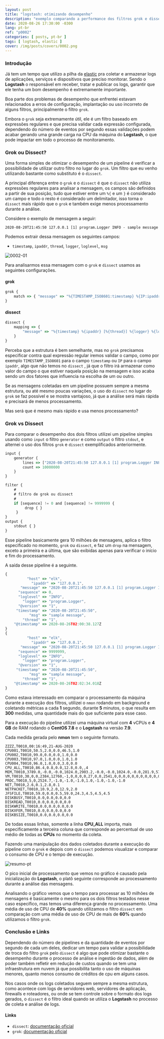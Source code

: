 ```yaml
---
layout: post
title: "logstash: otimizando desempenho"
description: "exemplo comparando a performance dos filtros grok e dissect do logstash"
date: 2020-08-26 17:30:00 -0300
lang: pt-br
ref: "p0002"
categories: [ posts, pt-br ]
tags: [ logtash, elastic ]
cover: /img/posts/covers/0002.png
---
```

### Introdução

Já tem um tempo que utilizo a pilha da [elastic][elk] pra coletar e armazenar logs de aplicações, serviços e dispositivos que preciso monitorar. Sendo o **Logstash** o responsável em receber, tratar e publicar os logs, garantir que ele tenha um bom desempenho é extremamente importante.

Boa parte dos problemas de desempenho que enfrentei estavam relacionados a erros de configuração, implantação ou uso incorreto de alguns filtros, principalmente o filtro `grok`.

Embora o `grok` seja extremamente útil, ele é um filtro baseado em expressões regulares e que precisa validar cada expressão configurada, dependendo do número de eventos por segundo essas validações podem acabar gerando uma grande carga na CPU da máquina do **Logstash**, o que pode impactar em todo o processo de monitoramento.

### Grok ou Dissect?

Uma forma simples de otimizar o desempenho de um pipeline  é verificar a possibilidade de utilizar outro filtro no lugar do `grok`. Um filtro que eu venho utilizando bastante como substituto é o `dissect`.

A principal diferença entre o `grok` e o `dissect` é que o `dissect` não utiliza expressões regulares para analisar a mensagem, os campos são definidos a partir de sua posição, tudo que estiver entre um `%{` e um `}` é considerado um campo e todo o resto é considerado um delimitador, isso torna o `dissect` mais rápido que o `grok` e também exige menos processamento durante a análise.

Considere o exemplo de mensagem a seguir:

```
2020-08-20T21:45:50 127.0.0.1 [1] program.Logger INFO - sample message
```

Podemos extrair dessa mensagem os seguintes campos:

- `timestamp`, `ipaddr`, `thread`, `logger`, `loglevel`, `msg`

![0002-01](/img/posts/0002-01.png)

Para analisarmos essa mensagem com o `grok` e `dissect` usamos as seguintes configurações.

#### grok

```javascript
grok {
    match => { "message" => "%{TIMESTAMP_ISO8601:timestamp} %{IP:ipaddr} \[%{INT:thread}\] %{DATA:logger} %{WORD:loglevel} - %{GREEDYDATA:msg}"}
}
```

#### dissect

```javascript
dissect {
    mapping => {
        "message" => "%{timestamp} %{ipaddr} [%{thread}] %{logger} %{loglevel} - %{msg}"
    }
}
```

Perceba que a estrutura é bem semelhante, mas no `grok` precisamos especificar contra qual expressão regular iremos validar o campo, como por exemplo `TIMESTAMP_ISO8601` para o campo `timestamp` ou `IP` para o campo `ipaddr`,  algo que não temos no `dissect` , já que o filtro irá armazenar como valor do campo o que estiver naquela posição na mensagem e isso acaba sendo um dos fatores que influencia na escolha de um ou outro.

Se as mensagens coletadas em um pipeline possuem sempre a mesma estrutura, ou até mesmo poucas variações, o uso do `dissect` no lugar do `grok` se faz possível e se mostra vantajoso, já que a análise será mais rápida e precisará de menos processamento.

Mas será que é mesmo mais rápido e usa menos processamento?

### Grok vs Dissect

Para comparar o desempenho dos dois filtros utilizei um pipeline simples usando como `input` o filtro `generator` e como `output` o filtro `stdout`, e alternei o uso dos filtros `grok` e `dissect` exemplificados anteriormente.

```javascript
input {
    generator {
        lines => ["2020-08-20T21:45:50 127.0.0.1 [1] program.Logger INFO - sample message"]
        count => 10000000
    }
}

filter {
    #
    # filtro de grok ou dissect
    #
    if [sequence] != 0 and [sequence] != 9999999 {
         drop { }
     }
}
output {
    stdout { }
}
```

Esse pipeline basicamente gera 10 milhões de mensagens, aplica o filtro especificado no momento, `grok` ou `dissect`, e faz um `drop` na mensagem, exceto a primeira e a última, que são exibidas apenas para verificar o início e fim do processamento.

A saída desse pipeline é a seguinte.

```javascript
{
          "host" => "elk",
            "ipaddr" => "127.0.0.1",
       "message" => "2020-08-20T21:45:50 127.0.0.1 [1] program.Logger INFO - sample message",
      "sequence" => 0,
      "loglevel" => "INFO",
        "logger" => "program.Logger",
      "@version" => "1",
     "timestamp" => "2020-08-20T21:45:50",
           "msg" => "sample message",
        "thread" => "1",
    "@timestamp" => 2020-08-26T02:00:38.127Z
}
{
          "host" => "elk",
            "ipaddr" => "127.0.0.1",
       "message" => "2020-08-20T21:45:50 127.0.0.1 [1] program.Logger INFO - sample message",
      "sequence" => 9999999,
      "loglevel" => "INFO",
        "logger" => "program.Logger",
      "@version" => "1",
     "timestamp" => "2020-08-20T21:45:50",
           "msg" => "sample message",
        "thread" => "1",
    "@timestamp" => 2020-08-26T02:02:34.018Z
}

```

Como estava interessado em comparar o processamento da máquina durante a execução dos filtros, utilizei o `nmon` rodando em background e coletando métricas a cada **1** segundo, durante **5** minutos, o que resulta em **300** medidas, uma quantidade mais do que suficiente para esse caso.

Para a execução do pipeline utilizei uma máquina virtual com **4** vCPUs e **4 GB** de RAM rodando o **CentOS 7.8** e o **Logstash** na versão **7.9**.

Cada medida gerada pelo **nmon** tem o seguinte formato.

```
ZZZZ,T0010,00:16:49,21-AUG-2020
CPU001,T0010,50.5,2.0,0.0,46.5,1.0
CPU002,T0010,99.0,0.0,0.0,1.0,0.0
CPU003,T0010,97.0,1.0,0.0,1.0,1.0
CPU004,T0010,96.0,1.0,0.0,3.0,0.0
CPU_ALL,T0010,86.4,0.8,0.0,12.8,0.0,,4
MEM,T0010,3789.0,-0.0,-0.0,1024.0,2903.2,-0.0,-0.0,1024.0,-0.0,281.9,577.3,-1.0,2.0,0.0,181.5
VM,T0010,30,0,0,2384,12760,-1,0,0,0,0,27,0,0,2541,0,0,0,0,0,0,0,0,0,0,0,0,0,0,0,0,0,0,0,0,0,0,0
PROC,T0010,5,0,2524.7,-1.0,-1.0,-1.0,1.0,-1.0,-1.0,-1.0
NET,T0010,2.6,0.1,2.8,0.1
NETPACKET,T0010,10.9,2.0,12.9,2.0
JFSFILE,T0010,59.0,0.0,0.5,59.0,24.3,4.5,4.5,4.5
DISKBUSY,T0010,0.0,0.0,0.0,0.0
DISKREAD,T0010,0.0,0.0,0.0,0.0
DISKWRITE,T0010,0.0,0.0,0.0,0.0
DISKXFER,T0010,0.0,0.0,0.0,0.0
DISKBSIZE,T0010,0.0,0.0,0.0,0.0
```

De todas essas linhas, somente a linha **CPU_ALL** importa, mais especificamente a terceira coluna que corresponde ao percentual de uso médio de todas as **CPUs** no momento da coleta.

Fazendo uma manipulação dos dados coletados durante a execução do pipeline com o `grok` e depois com o `dissect` podemos visualizar e comparar o consumo de CPU e o tempo de execução.

![resumo-pt](/img/posts/0002-02-pt.png)

O pico inicial de processamento que vemos no gráfico é causado pela inicialização do **Logstash**, o platô seguinte corresponde ao processamento durante a análise das mensagens.

Analisando o gráfico vemos que o tempo para processar as 10 milhões de mensagens é basicamente o mesmo para os dois filtros testados nesse caso específico, mas temos uma diferença grande no processamento. Uma média de uso de CPU de **40%** quando utilizamos o filtro `dissect` em comparação com uma média de uso de CPU de mais de **60%** quando utilizamos o filtro `grok`.

### Conclusão e Links

Dependendo do número de pipelines e da quantidade de eventos por segundo de cada um deles, dedicar um tempo para validar a possibilidade de troca do filtro `grok` pelo `dissect` é algo que pode otimizar bastante o desempenho durante o processo de análise e ingestão de dados, além de poder também refletir em redução de custos quando se tem uma infraestrutura em nuvem já que possibilita tanto o uso de máquinas menores, quanto menos consumo de créditos de cpu em alguns casos.

Nos casos onde os logs coletados seguem sempre a mesma estrutura, como acontece com logs de servidores web, servidores de aplicação, firewalls e roteadores, ou onde se tem controle sobre o formato dos logs gerados, o `dissect` é o filtro ideal quando se utiliza o **Logstash** no processo de coleta e análise de logs.

#### Links

- `dissect`: [documentação oficial][dissect]
- `grok`: [documentação oficial][grok]

[dissect]: https://www.elastic.co/guide/en/logstash/current/plugins-filters-dissect.html
[grok]: https://www.elastic.co/guide/en/logstash/current/plugins-filters-grok.html
[elk]: https://www.elastic.co/elastic-stack